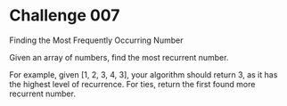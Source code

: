 # Challenge 007

Finding the Most Frequently Occurring Number

Given an array of numbers, find the most recurrent number.

For example, given [1, 2, 3, 4, 3], your algorithm should return 3, as it has the highest level of recurrence. For ties, return the first found more recurrent number.